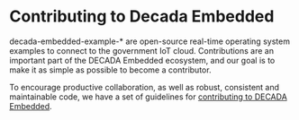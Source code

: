 # Contributing to Decada Embedded

decada-embedded-example-* are open-source real-time operating system examples to connect to the government IoT cloud. Contributions are an important part of the DECADA Embedded ecosystem, and our goal is to make it as simple as possible to become a contributor.

To encourage productive collaboration, as well as robust, consistent and maintainable code, we have a set of guidelines for [contributing to DECADA Embedded](https://www.siot.gov.sg/core-products/decada-embedded/decada-embedded-contribution/).
